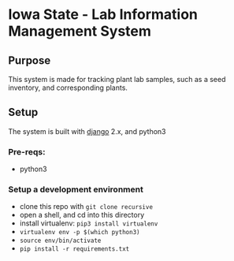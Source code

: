 # Iowa State - Lab Information Management System

## Purpose
This system is made for tracking plant lab samples, such as a seed inventory, and corresponding plants.

## Setup
The system is built with [django] 2.x, and python3 

### Pre-reqs:
* python3

### Setup a development environment
* clone this repo with `git clone recursive`
* open a shell, and cd into this directory
* install virtualenv: `pip3 install virtualenv`
* `virtualenv env -p $(which python3)`
* `source env/bin/activate`
* `pip install -r requirements.txt`

[django]: https://www.djangoproject.com/

